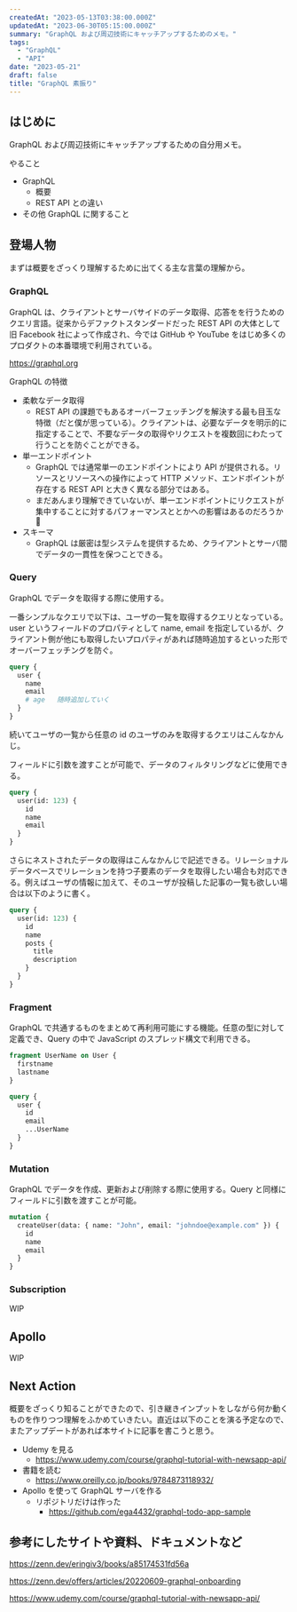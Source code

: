 ```yaml
---
createdAt: "2023-05-13T03:38:00.000Z"
updatedAt: "2023-06-30T05:15:00.000Z"
summary: "GraphQL および周辺技術にキャッチアップするためのメモ。"
tags:
  - "GraphQL"
  - "API"
date: "2023-05-21"
draft: false
title: "GraphQL 素振り"
---
```


## はじめに

GraphQL および周辺技術にキャッチアップするための自分用メモ。

やること

- GraphQL
  - 概要
  - REST API との違い
- その他 GraphQL に関すること

## 登場人物

まずは概要をざっくり理解するために出てくる主な言葉の理解から。

### GraphQL

GraphQL は、クライアントとサーバサイドのデータ取得、応答をを行うためのクエリ言語。従来からデファクトスタンダードだった REST API の大体として 旧 Facebook 社によって作成され、今では GitHub や YouTube をはじめ多くのプロダクトの本番環境で利用されている。

https://graphql.org

GraphQL の特徴

- 柔軟なデータ取得
  - REST API の課題でもあるオーバーフェッチングを解決する最も目玉な特徴（だと僕が思っている）。クライアントは、必要なデータを明示的に指定することで、不要なデータの取得やリクエストを複数回にわたって行うことを防ぐことができる。
- 単一エンドポイント
  - GraphQL では通常単一のエンドポイントにより API が提供される。リソースとリソースへの操作によって HTTP メソッド、エンドポイントが存在する REST API と大きく異なる部分ではある。
  - まだあんまり理解できていないが、単一エンドポイントにリクエストが集中することに対するパフォーマンスととかへの影響はあるのだろうか 🤔
- スキーマ
  - GraphQL は厳密は型システムを提供するため、クライアントとサーバ間でデータの一貫性を保つことできる。

### Query

GraphQL でデータを取得する際に使用する。

一番シンプルなクエリで以下は、ユーザの一覧を取得するクエリとなっている。 user というフィールドのプロパティとして name, email を指定しているが、クライアント側が他にも取得したいプロパティがあれば随時追加するといった形でオーバーフェッチングを防ぐ。

```graphql
query {
  user {
    name
    email
    # age   随時追加していく
  }
}
```

続いてユーザの一覧から任意の id のユーザのみを取得するクエリはこんなかんじ。

フィールドに引数を渡すことが可能で、データのフィルタリングなどに使用できる。

```graphql
query {
  user(id: 123) {
    id
    name
    email
  }
}
```

さらにネストされたデータの取得はこんなかんじで記述できる。リレーショナルデータベースでリレーションを持つ子要素のデータを取得したい場合も対応できる。例えばユーザの情報に加えて、そのユーザが投稿した記事の一覧も欲しい場合は以下のように書く。

```graphql
query {
  user(id: 123) {
    id
    name
    posts {
      title
      description
    }
  }
}
```

### Fragment

GraphQL で共通するものをまとめて再利用可能にする機能。任意の型に対して定義でき、Query の中で JavaScript のスプレッド構文で利用できる。

```graphql
fragment UserName on User {
  firstname
  lastname
}

query {
  user {
    id
    email
    ...UserName
  }
}
```

### Mutation

GraphQL でデータを作成、更新および削除する際に使用する。Query と同様にフィールドに引数を渡すことが可能。

```graphql
mutation {
  createUser(data: { name: "John", email: "johndoe@example.com" }) {
    id
    name
    email
  }
}
```

### Subscription

WIP

## Apollo

WIP

## Next Action

概要をざっくり知ることができたので、引き継きインプットをしながら何か動くものを作りつつ理解をふかめていきたい。直近は以下のことを演る予定なので、またアップデートがあれば本サイトに記事を書こうと思う。

- Udemy を見る
  - https://www.udemy.com/course/graphql-tutorial-with-newsapp-api/
- 書籍を読む
  - https://www.oreilly.co.jp/books/9784873118932/
- Apollo を使って GraphQL サーバを作る
  - リポジトリだけは作った
    - https://github.com/ega4432/graphql-todo-app-sample

## 参考にしたサイトや資料、ドキュメントなど

https://zenn.dev/eringiv3/books/a85174531fd56a

https://zenn.dev/offers/articles/20220609-graphql-onboarding

https://www.udemy.com/course/graphql-tutorial-with-newsapp-api/
